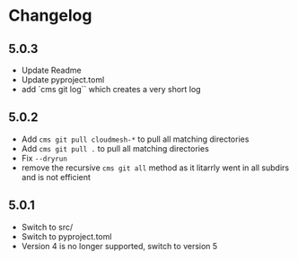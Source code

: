 # Changelog

## 5.0.3

* Update Readme
* Update pyproject.toml
* add `cms	git log``	which creates a very short log


## 5.0.2

* Add `cms git pull cloudmesh-*` to pull all matching directories
* Add `cms git pull .` to pull all matching directories
* Fix `--dryrun`
* remove the recursive `cms git all` method as it litarrly went in all subdirs and is not efficient

## 5.0.1

* Switch to src/
* Switch to pyproject.toml
* Version 4 is no longer supported, switch to version 5